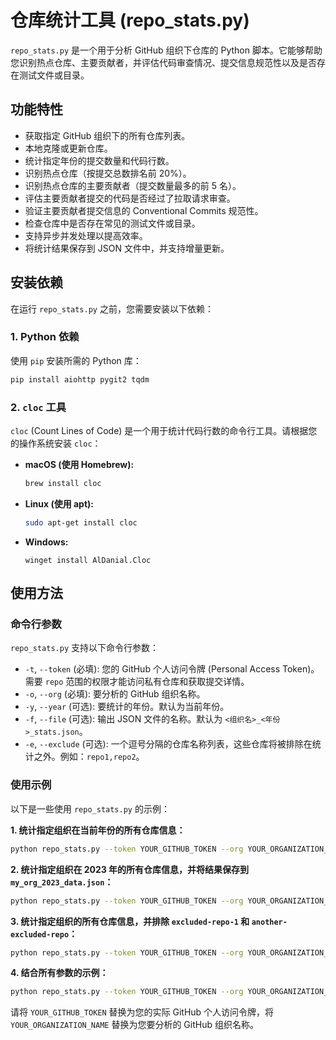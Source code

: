 # 仓库统计工具 (repo_stats.py)

`repo_stats.py` 是一个用于分析 GitHub 组织下仓库的 Python 脚本。它能够帮助您识别热点仓库、主要贡献者，并评估代码审查情况、提交信息规范性以及是否存在测试文件或目录。

## 功能特性

*   获取指定 GitHub 组织下的所有仓库列表。
*   本地克隆或更新仓库。
*   统计指定年份的提交数量和代码行数。
*   识别热点仓库（按提交总数排名前 20%）。
*   识别热点仓库的主要贡献者（提交数量最多的前 5 名）。
*   评估主要贡献者提交的代码是否经过了拉取请求审查。
*   验证主要贡献者提交信息的 Conventional Commits 规范性。
*   检查仓库中是否存在常见的测试文件或目录。
*   支持异步并发处理以提高效率。
*   将统计结果保存到 JSON 文件中，并支持增量更新。

## 安装依赖

在运行 `repo_stats.py` 之前，您需要安装以下依赖：

### 1. Python 依赖

使用 `pip` 安装所需的 Python 库：

```bash
pip install aiohttp pygit2 tqdm
```

### 2. `cloc` 工具

`cloc` (Count Lines of Code) 是一个用于统计代码行数的命令行工具。请根据您的操作系统安装 `cloc`：

*   **macOS (使用 Homebrew):**
    ```bash
    brew install cloc
    ```
*   **Linux (使用 apt):**
    ```bash
    sudo apt-get install cloc
    ```
*   **Windows:**
    ```
    winget install AlDanial.Cloc
    ```

## 使用方法

### 命令行参数

`repo_stats.py` 支持以下命令行参数：

*   `-t`, `--token` (必填): 您的 GitHub 个人访问令牌 (Personal Access Token)。需要 `repo` 范围的权限才能访问私有仓库和获取提交详情。
*   `-o`, `--org` (必填): 要分析的 GitHub 组织名称。
*   `-y`, `--year` (可选): 要统计的年份。默认为当前年份。
*   `-f`, `--file` (可选): 输出 JSON 文件的名称。默认为 `<组织名>_<年份>_stats.json`。
*   `-e`, `--exclude` (可选): 一个逗号分隔的仓库名称列表，这些仓库将被排除在统计之外。例如：`repo1,repo2`。

### 使用示例

以下是一些使用 `repo_stats.py` 的示例：

**1. 统计指定组织在当前年份的所有仓库信息：**

```bash
python repo_stats.py --token YOUR_GITHUB_TOKEN --org YOUR_ORGANIZATION_NAME
```

**2. 统计指定组织在 2023 年的所有仓库信息，并将结果保存到 `my_org_2023_data.json`：**

```bash
python repo_stats.py --token YOUR_GITHUB_TOKEN --org YOUR_ORGANIZATION_NAME --year 2023 --file my_org_2023_data.json
```

**3. 统计指定组织的所有仓库信息，并排除 `excluded-repo-1` 和 `another-excluded-repo`：**

```bash
python repo_stats.py --token YOUR_GITHUB_TOKEN --org YOUR_ORGANIZATION_NAME --exclude excluded-repo-1,another-excluded-repo
```

**4. 结合所有参数的示例：**

```bash
python repo_stats.py --token YOUR_GITHUB_TOKEN --org YOUR_ORGANIZATION_NAME --year 2024 --file my_company_2024_report.json --exclude old-project,test-repo
```

请将 `YOUR_GITHUB_TOKEN` 替换为您的实际 GitHub 个人访问令牌，将 `YOUR_ORGANIZATION_NAME` 替换为您要分析的 GitHub 组织名称。

